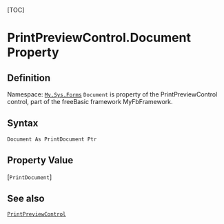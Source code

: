 [TOC]
# PrintPreviewControl.Document Property

## Definition
Namespace: [`My.Sys.Forms`](My.Sys.Forms.md)
`Document` is property of the PrintPreviewControl control, part of the freeBasic framework MyFbFramework.
## Syntax
```freeBasic
Document As PrintDocument Ptr
```
## Property Value
[`PrintDocument`]
## See also
[`PrintPreviewControl`](PrintPreviewControl.md)
